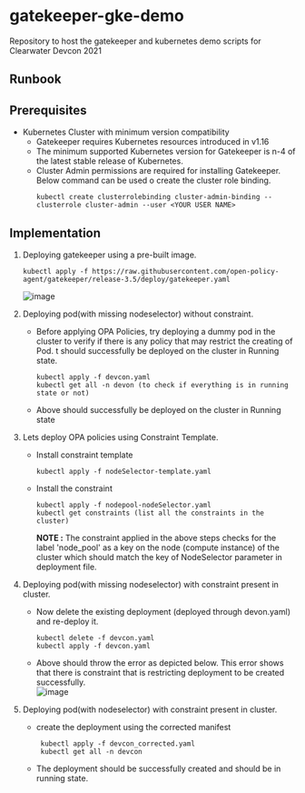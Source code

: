 # gatekeeper-gke-demo
Repository to host the gatekeeper and kubernetes demo scripts for Clearwater Devcon 2021

## **Runbook**
## Prerequisites
* Kubernetes Cluster with minimum version compatibility
  * Gatekeeper requires Kubernetes resources introduced in v1.16
  * The minimum supported Kubernetes version for Gatekeeper is n-4 of the latest stable release of Kubernetes.
  * Cluster Admin permissions are required for installing Gatekeeper. Below command can be used o create the cluster role binding.
      ```
      kubectl create clusterrolebinding cluster-admin-binding --clusterrole cluster-admin --user <YOUR USER NAME>
      ```
## Implementation
1. Deploying gatekeeper using a pre-built image.
      ```
      kubectl apply -f https://raw.githubusercontent.com/open-policy-agent/gatekeeper/release-3.5/deploy/gatekeeper.yaml 
      ```
     
     ![image](https://user-images.githubusercontent.com/3711545/141451067-48f83ba5-5766-42e6-8ac3-ea7c832b57ff.png)
2. Deploying pod(with missing nodeselector) without constraint.
   * Before applying OPA Policies, try deploying a dummy pod in the cluster to verify if there is any policy that may restrict the creating of Pod. t should successfully be deployed on the cluster in Running state.
   
      ```
      kubectl apply -f devcon.yaml
      kubectl get all -n devon (to check if everything is in running state or not)

      ```
    * Above should successfully be deployed on the cluster in Running state  
3. Lets deploy OPA policies using Constraint Template.
   * Install constraint template
      ```
      kubectl apply -f nodeSelector-template.yaml
      ```
   * Install the constraint
      ```
      kubectl apply -f nodepool-nodeSelector.yaml
      kubectl get constraints (list all the constraints in the cluster)
      ```
      **NOTE :** The constraint applied in the above steps checks for the label 'node_pool' as a key on the node (compute instance) of the cluster which should match the key of NodeSelector parameter in deployment file.
    
4. Deploying pod(with missing nodeselector) with constraint present in cluster.
   * Now delete the existing deployment (deployed through devon.yaml) and re-deploy it.
       ```
       kubectl delete -f devcon.yaml
       kubectl apply -f devcon.yaml
       ```
   * Above should throw the error as depicted below. This error shows that there is constraint that is restricting deployment to be created successfully.  
      ![image](https://user-images.githubusercontent.com/3711545/141470927-a860633b-b9c0-4411-9269-bc07f6716d9a.png)

5. Deploying pod(with nodeselector) with constraint present in cluster.
   * create the deployment using the corrected manifest
      ```
       kubectl apply -f devcon_corrected.yaml
       kubectl get all -n devcon
      ```
   * The deployment should be successfully created and should be in running state.
